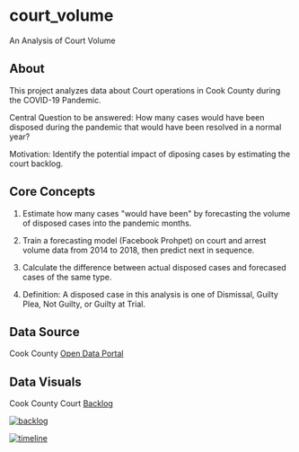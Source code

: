# court_volume

An Analysis of Court Volume

## About

This project analyzes data about Court operations in Cook County during the COVID-19 Pandemic.

Central Question to be answered: How many cases would have been disposed during the pandemic that would have been resolved in a normal year?

Motivation: Identify the potential impact of diposing cases by estimating the court backlog. 

## Core Concepts

1. Estimate how many cases "would have been" by forecasting the volume of disposed cases into the pandemic months. 

2. Train a forecasting model (Facebook Prohpet) on court and arrest volume data from 2014 to 2018, then predict next in sequence. 

3. Calculate the difference between actual disposed cases and forecased cases of the same type. 

4. Definition: A disposed case in this analysis is one of Dismissal, Guilty Plea, Not Guilty, or Guilty at Trial. 

## Data Source

Cook County [Open Data Portal](https://datacatalog.cookcountyil.gov/)

## Data Visuals

Cook County Court [Backlog](https://charts.mongodb.com/charts-court_volume-nmlff/embed/charts?id=41d4d178-fcb6-4e0e-a4bf-687239cd72cc&theme=light)

[![backlog](https://github.com/justinhchae/court_volume/blob/main/figures/Cook%20County%20Court%20Backlog%20During%20the%20Pandemic.png)](https://charts.mongodb.com/charts-court_volume-nmlff/embed/charts?id=41d4d178-fcb6-4e0e-a4bf-687239cd72cc&theme=light)

[![timeline](https://github.com/justinhchae/court_volume/blob/main/figures/Cook%20County%20Court%20Dispositions%20and%20Felony%20Arrest%20Volumes.png)](https://charts.mongodb.com/charts-court_volume-nmlff/embed/charts?id=5efdfb3e-a237-41e6-b353-0f697aa0ec2e&theme=light)
